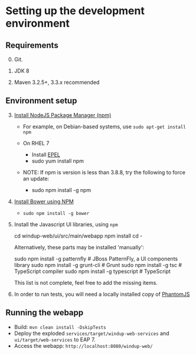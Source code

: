
Setting up the development environment
======================================

Requirements
-------------

0) Git.

1) JDK 8

2) Maven 3.2.5+, 3.3.x recommended

Environment setup
-----------------

3) [Install NodeJS Package Manager (npm)](https://nodejs.org/en/download/package-manager/)
    * For example, on Debian-based systems, use `sudo apt-get install npm`
    * On RHEL 7
        * Install [EPEL](https://fedoraproject.org/wiki/EPEL)
        * sudo yum install npm

   * NOTE: If npm is version is less than 3.8.8, try the following to force an update:
        * sudo npm install -g npm

3) [Install Bower using NPM](http://bower.io/#install-bower)
    * `sudo npm install -g bower`

4) Install the Javascript UI libraries, using `npm`

    cd windup-web/ui/src/main/webapp
    npm install
    cd -

   Alternatively, these parts may be installed 'manually':

    sudo npm install -g patternfly # JBoss PatternFly, a UI components library
    sudo npm install -g grunt-cli  # Grunt
    sudo npm install -g tsc        # TypeScript compiler
    sudo npm install -g typescript # TypeScript

    This list is not complete, feel free to add the missing items.

 5) In order to run tests, you will need a locally installed copy of [PhantomJS](http://phantomjs.org/)

Running the webapp
------------------

- Build: `mvn clean install -DskipTests`
- Deploy the exploded `services/target/windup-web-services` and `ui/target/web-services` to EAP 7.
- Access the webapp: `http://localhost:8080/windup-web/`

